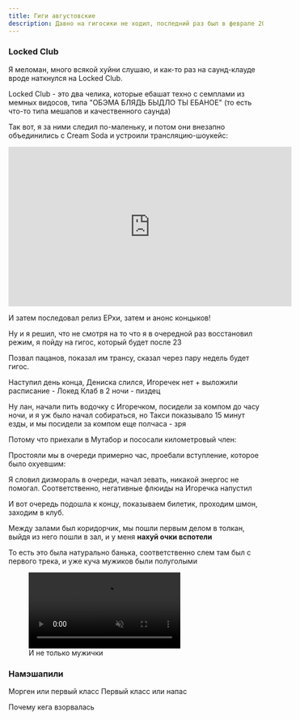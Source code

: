 ```yaml
---
title: Гиги августовские
description: Давно на гигосики не ходил, последний раз был в феврале 2020 - Ho99o9 вроде - пришло время возвращаться в движ
---
```


### Locked Club

Я <span class="tracking-widest	">меломан</span>, много всякой хуйни слушаю, и как-то раз на саунд-клауде вроде наткнулся на Locked Club.

Locked Club - это два челика, которые ебашат техно с семплами из мемных видосов, типа "ОБЭМА БЛЯДЬ БЫДЛО ТЫ ЕБАНОЕ" (то есть что-то типа мешапов и качественного саунда) 

Так вот, я за ними следил по-маленьку, и потом они внезапно объединились с Cream Soda и устроили трансляцию-шоукейс:

<iframe width="560" height="315" src="https://www.youtube.com/embed/YXjx-Kaj5RM" title="YouTube video player" frameborder="0" allow="accelerometer; autoplay; clipboard-write; encrypted-media; gyroscope; picture-in-picture" allowfullscreen></iframe>

И затем последовал релиз EPхи, затем и анонс концыков!

Ну и я решил, что не смотря на то что я в очередной раз восстановил режим, я пойду на гигос, который будет после 23

Позвал пацанов, показал им трансу, сказал через пару недель будет гигос.

Наступил день конца, Дениска слился, Игоречек нет + выложили расписание - Локед Клаб в 2 ночи - пиздец

Ну лан, начали пить водочку с Игоречком, посидели за компом до часу ночи, и я уж было начал собираться, но Такси показывало 15 минут езды, и мы посидели за компом еще полчаса - зря

Потому что приехали в Мутабор и пососали километровый член:

<img-swiper>
  <img-block src="/images/cool-story/gigs-08-21/queue.jpg" alt="(Очередь)"></img-block>
</img-swiper>

Простояли мы в очереди примерно час, проебали вступление, которое было охуевшим:



Я словил дизмораль в очереди, начал зевать, никакой энергос не помогал. Соответственно, негативные флюиды на Игоречка напустил

И вот очередь подошла к концу, показываем билетик, проходим шмон, заходим в клуб.

Между залами был коридорчик, мы пошли первым делом в толкан, выйдя из него пошли в зал, и у меня **нахуй очки вспотели**


<div class="flex items-center space-x-4">

<div class="flex-auto">


То есть это была натурально банька, соответственно слем там был с первого трека, и уже куча мужиков были полуголыми

</div>

<figure>
  <video class="max-h-72" src="/images/cool-story/gigs-08-21/freethenipple.MOV" about="И не только мужички" muted="muted" autoplay loop></video>
  <figcaption class="text-gray-500 text-sm">И не только мужички</figcaption>
</figure>

</div>



### Намэшапили




Морген или первый класс
Первый класс или напас

Почему кега взорвалась


